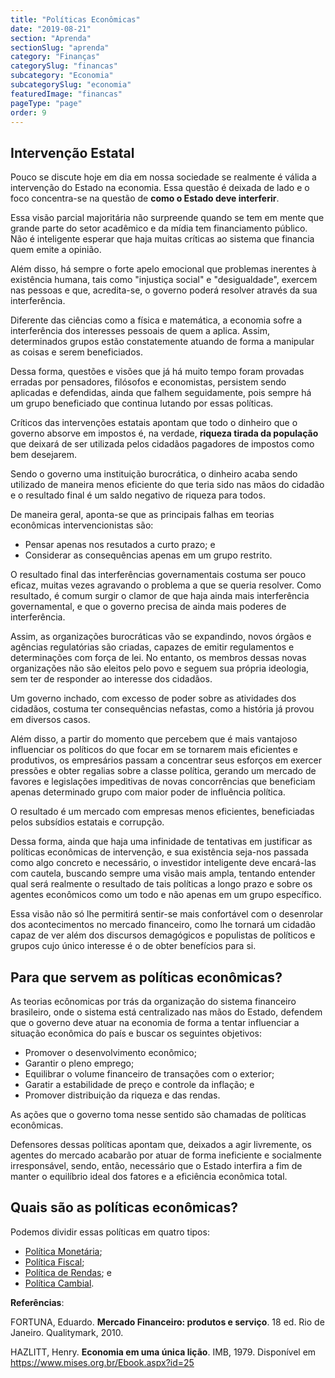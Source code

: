 ```yaml
---
title: "Políticas Econômicas"
date: "2019-08-21"
section: "Aprenda"
sectionSlug: "aprenda"
category: "Finanças"
categorySlug: "financas"
subcategory: "Economia"
subcategorySlug: "economia"
featuredImage: "financas"
pageType: "page"
order: 9
---
```


## Intervenção Estatal

Pouco se discute hoje em dia em nossa sociedade se realmente é válida a intervenção do Estado na economia. Essa questão é deixada de lado e o foco concentra-se na questão de **como o Estado deve interferir**.

Essa visão parcial majoritária não surpreende quando se tem em mente que grande parte do setor acadêmico e da mídia tem financiamento público. Não é inteligente esperar que haja muitas críticas ao sistema que financia quem emite a opinião.

Além disso, há sempre o forte apelo emocional que problemas inerentes à existência humana, tais como "injustiça social" e "desigualdade", exercem nas pessoas e que, acredita-se, o governo poderá resolver através da sua interferência.

Diferente das ciências como a física e matemática, a economia sofre a interferência dos interesses pessoais de quem a aplica. Assim, determinados grupos estão constatemente atuando de forma a manipular as coisas e serem beneficiados.

Dessa forma, questões e visões que já há muito tempo foram provadas erradas por pensadores, filósofos e economistas, persistem sendo aplicadas e defendidas, ainda que falhem seguidamente, pois sempre há um grupo beneficiado que continua lutando por essas políticas.

Críticos das intervenções estatais apontam que todo o dinheiro que o governo absorve em impostos é, na verdade, **riqueza tirada da população** que deixará de ser utilizada pelos cidadãos pagadores de impostos como bem desejarem.

Sendo o governo uma instituição burocrática, o dinheiro acaba sendo utilizado de maneira menos eficiente do que teria sido nas mãos do cidadão e o resultado final é um saldo negativo de riqueza para todos.

De maneira geral, aponta-se que as principais falhas em teorias econômicas intervencionistas são:

- Pensar apenas nos resutados a curto prazo; e
- Considerar as consequências apenas em um grupo restrito.

O resultado final das interferências governamentais costuma ser pouco eficaz, muitas vezes agravando o problema a que se queria resolver. Como resultado, é comum surgir o clamor de que haja ainda mais interferência governamental, e que o governo precisa de ainda mais poderes de interferência.

Assim, as organizações burocráticas vão se expandindo, novos órgãos e agências regulatórias são criadas, capazes de emitir regulamentos e determinações com força de lei. No entanto, os membros dessas novas organizações não são eleitos pelo povo e seguem sua própria ideologia, sem ter de responder ao interesse dos cidadãos.

Um governo inchado, com excesso de poder sobre as atividades dos cidadãos, costuma ter consequências nefastas, como a história já provou em diversos casos. 

Além disso, a partir do momento que percebem que é mais vantajoso influenciar os políticos do que focar em se tornarem mais eficientes e produtivos, os empresários passam a concentrar seus esforços em exercer pressões e obter regalias sobre a classe política, gerando um mercado de favores e legislações impeditivas de novas concorrências que beneficiam apenas determinado grupo com maior poder de influência política.

O resultado é um mercado com empresas menos eficientes, beneficiadas pelos subsídios estatais e corrupção.

Dessa forma, ainda que haja uma infinidade de tentativas em justificar as políticas econômicas de intervenção, e sua existência seja-nos passada como algo concreto e necessário, o investidor inteligente deve encará-las com cautela, buscando sempre uma visão mais ampla, tentando entender qual será realmente o resultado de tais políticas a longo prazo e sobre os agentes econômicos como um todo e não apenas em um grupo específico.

Essa visão não só lhe permitirá sentir-se mais confortável com o desenrolar dos acontecimentos no mercado financeiro, como lhe tornará um cidadão capaz de ver além dos discursos demagógicos e populistas de políticos e grupos cujo único interesse é o de obter benefícios para si.

## Para que servem as políticas econômicas?

As teorias ecônomicas por trás da organização do sistema financeiro brasileiro, onde o sistema está centralizado nas mãos do Estado, defendem que o governo deve atuar na economia de forma a tentar influenciar a situação econômica do país e buscar os seguintes objetivos:

- Promover o desenvolvimento econômico;
- Garantir o pleno emprego;
- Equilibrar o volume financeiro de transações com o exterior;
- Garatir a estabilidade de preço e controle da inflação; e
- Promover distribuição da riqueza e das rendas.

As ações que o governo toma nesse sentido são chamadas de políticas econômicas.

Defensores dessas políticas apontam que, deixados a agir livremente, os agentes do mercado acabarão por atuar de forma ineficiente e socialmente irresponsável, sendo, então, necessário que o Estado interfira a fim de manter o equilíbrio ideal dos fatores e a eficiência econômica total.

## Quais são as políticas econômicas?

Podemos dividir essas políticas em quatro tipos:

- [Política Monetária](/aprenda/financas/economia/politica-monetaria);
- [Política Fiscal](/aprenda/financas/economia/politica-fiscal);
- [Política de Rendas](/aprenda/financas/economia/politica-de-rendas); e
- [Política Cambial](/aprenda/financas/economia/politica-cambial).


<div class="referencias">

**Referências**:

<p id="1">FORTUNA, Eduardo. <strong>Mercado Financeiro: produtos e serviço</strong>. 18 ed. Rio de Janeiro. Qualitymark, 2010.</p>
<p id="2">HAZLITT, Henry. <strong>Economia em uma única lição</strong>. IMB, 1979. Disponível em <a href="https://www.mises.org.br/Ebook.aspx?id=25">https://www.mises.org.br/Ebook.aspx?id=25</a> </p>

</div>


